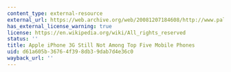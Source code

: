 ```yaml
---
content_type: external-resource
external_url: https://web.archive.org/web/20081207184608/http://www.palluxo.com/2008/11/02/apple-iphone-3g-still-not-among-top-five-mobile-phones/
has_external_license_warning: true
license: https://en.wikipedia.org/wiki/All_rights_reserved
status: ''
title: Apple iPhone 3G Still Not Among Top Five Mobile Phones
uid: d61a605b-3676-4f39-8db3-9dab7d4e36c0
wayback_url: ''
---
```


